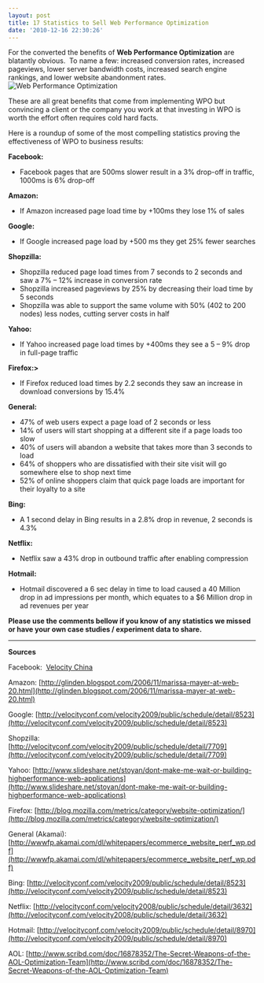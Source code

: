 ```yaml
---
layout: post
title: 17 Statistics to Sell Web Performance Optimization
date: '2010-12-16 22:30:26'
---
```



For the converted the benefits of **Web Performance Optimization** are blatantly obvious.  To name a few: increased conversion rates, increased pageviews, lower server bandwidth costs, increased search engine rankings, and lower website abandonment rates.![Web Performance Optimization](http://www.guypo.com/wp-content/uploads/2010/12/iStock_000013901118XSmall.jpg)

These are all great benefits that come from implementing WPO but convincing a client or the company you work at that investing in WPO is worth the effort often requires cold hard facts.

Here is a roundup of some of the most compelling statistics proving the effectiveness of WPO to business results:  

**Facebook:**

- Facebook pages that are 500ms slower result in a 3% drop-off in traffic, 1000ms is 6% drop-off

**Amazon:**

- If Amazon increased page load time by +100ms they lose 1% of sales

**Google:**

- If Google increased page load by +500 ms they get 25% fewer searches

**Shopzilla:**

- Shopzilla reduced page load times from 7 seconds to 2 seconds and saw a 7% – 12% increase in conversion rate
- Shopzilla increased pageviews by 25% by decreasing their load time by 5 seconds
- Shopzilla was able to support the same volume with 50% (402 to 200 nodes) less nodes, cutting server costs in half

**Yahoo:**

- If Yahoo increased page load times by +400ms they see a 5 – 9% drop in full-page traffic

**Firefox:>**

- If Firefox reduced load times by 2.2 seconds they saw an increase in download conversions by 15.4%

**General:**

- 47% of web users expect a page load of 2 seconds or less
- 14% of users will start shopping at a different site if a page loads too slow
- 40% of users will abandon a website that takes more than 3 seconds to load
- 64% of shoppers who are dissatisfied with their site visit will go somewhere else to shop next time
- 52% of online shoppers claim that quick page loads are important for their loyalty to a site

**Bing:**

- A 1 second delay in Bing results in a 2.8% drop in revenue, 2 seconds is 4.3%

**Netflix:**

- Netflix saw a 43% drop in outbound traffic after enabling compression

**Hotmail:**

- Hotmail discovered a 6 sec delay in time to load caused a 40 Million drop in ad impressions per month, which equates to a $6 Million drop in ad revenues per year

**Please use the comments bellow if you know of any statistics we missed or have your own case studies / experiment data to share.**

****  
<span>**Sources**</span>

Facebook:  [Velocity China](http://velocity.oreilly.com.cn/index.php)

Amazon: [http://glinden.blogspot.com/2006/11/marissa-mayer-at-web-20.html](http://glinden.blogspot.com/2006/11/marissa-mayer-at-web-20.html)

Google: [http://velocityconf.com/velocity2009/public/schedule/detail/8523](http://velocityconf.com/velocity2009/public/schedule/detail/8523)

Shopzilla: [http://velocityconf.com/velocity2009/public/schedule/detail/7709](http://velocityconf.com/velocity2009/public/schedule/detail/7709)

Yahoo: [http://www.slideshare.net/stoyan/dont-make-me-wait-or-building-highperformance-web-applications](http://www.slideshare.net/stoyan/dont-make-me-wait-or-building-highperformance-web-applications)

Firefox: [http://blog.mozilla.com/metrics/category/website-optimization/](http://blog.mozilla.com/metrics/category/website-optimization/)

General (Akamai): [http://wwwfp.akamai.com/dl/whitepapers/ecommerce_website_perf_wp.pdf](http://wwwfp.akamai.com/dl/whitepapers/ecommerce_website_perf_wp.pdf)

Bing: [http://velocityconf.com/velocity2009/public/schedule/detail/8523](http://velocityconf.com/velocity2009/public/schedule/detail/8523)

Netflix: [http://velocityconf.com/velocity2008/public/schedule/detail/3632](http://velocityconf.com/velocity2008/public/schedule/detail/3632)

Hotmail: [http://velocityconf.com/velocity2009/public/schedule/detail/8970](http://velocityconf.com/velocity2009/public/schedule/detail/8970)

AOL: [http://www.scribd.com/doc/16878352/The-Secret-Weapons-of-the-AOL-Optimization-Team](http://www.scribd.com/doc/16878352/The-Secret-Weapons-of-the-AOL-Optimization-Team)
